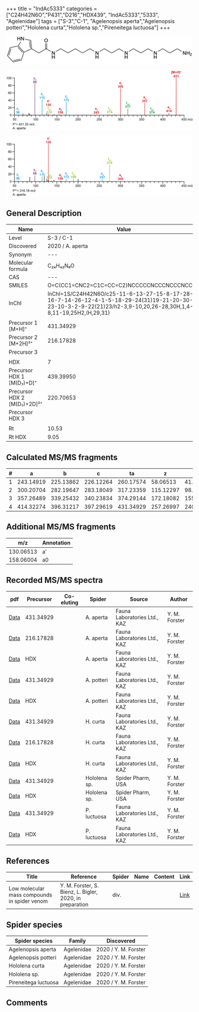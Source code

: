 +++
title = "IndAc5333"
categories = ["C24H42N6O","P431","D216","HDX439",
"IndAc5333","5333",
"Agelenidae"]
tags = ["S-3","C-1",
"Agelenopsis aperta","Agelenopsis potteri","Hololena curta","Hololena sp.","Pireneitega luctuosa"]
+++

![](/img/IndAc5333.png)

![](/img_MSMS/431_IndAc5333_Aa.png?classes=border)

![](/img_MSMS/431_IndAc5333_Aa_2.png?classes=border)

## General Description

| Name                        | Value            |
|-----------------------------|------------------|
| Level                       | S-3 / C-1               |
| Discovered                  | 2020 / A. aperta |
| Synonym                     | ---              |
| Molecular formula           | C₂₄H₄₂N₆O        |
| CAS                         | ---              |
| SMILES | O=C(CC1=CNC2=C1C=CC=C2)NCCCCCNCCCNCCCNCCCN  |
| InChI  | InChI=1S/C24H42N6O/c25-11-6-13-27-15-8-17-28-16-7-14-26-12-4-1-5-18-29-24(31)19-21-20-30-23-10-3-2-9-22(21)23/h2-3,9-10,20,26-28,30H,1,4-8,11-19,25H2,(H,29,31)  |
|                             |                  |
| Precursor 1 [M+H]⁺          | 431.34929        |
| Precursor 2 [M+2H]²⁺        | 216.17828        |
| Precursor 3                 |                  |
|                             |                  |
| HDX                         | 7                |
| Precursor HDX 1 [M(D₇)+D]⁺   | 439.39950        |
| Precursor HDX 2 [M(D₇)+2D]²⁺ | 220.70653        |
| Precursor HDX 3             |                  |
|                             |                  |
| Rt                          | 10.53            |
| Rt HDX                      | 9.05             |

## Calculated MS/MS fragments

| # | a         | b         | c         | ta        | z         | y         | tz        |
|---|-----------|-----------|-----------|-----------|-----------|-----------|-----------|
| 1 | 243.14919 | 225.13862 | 226.12264 | 260.17574 | 58.06513 | 41.03858 | 75.09167 |
| 2 | 300.20704 | 282.19647 | 283.18049 | 317.23359 | 115.12297 | 98.09643 | 132.14952 |
| 3 | 357.26489 | 339.25432 | 340.23834 | 374.29144 | 172.18082 | 155.15428 | 189.20737 |
| 4 | 414.32274 | 396.31217 | 397.29619 | 431.34929 | 257.26997 | 240.24342 | 274.29652 |

## Additional MS/MS fragments

| m/z       | Annotation |
|-----------|------------|
| 130.06513 | a'         |
| 158.06004 | a0         |

## Recorded MS/MS spectra

| pdf                                            | Precursor | Co-eluting | Spider    | Source                       | Author        |
|------------------------------------------------|-----------|------------|-----------|------------------------------|---------------|
| [Data](/pdf/A-aperta/431_IndAc5333_Aa.pdf)     | 431.34929 |            | A. aperta | Fauna Laboratories Ltd., KAZ | Y. M. Forster |
| [Data](/pdf/A-aperta/431_IndAc5333_Aa_2.pdf)   | 216.17828 |            | A. aperta | Fauna Laboratories Ltd., KAZ | Y. M. Forster |
| [Data](/pdf/A-aperta/431_IndAc5333_Aa_HDX.pdf) | HDX       |            | A. aperta | Fauna Laboratories Ltd., KAZ | Y. M. Forster |
| [Data](/pdf/A-potteri/431_IndAc5333_Ap.pdf) | 431.34929 |           | A. potteri | Fauna Laboratories Ltd., KAZ | Y. M. Forster |
| [Data](/pdf/A-potteri/431_IndAc5333_Ap_HDX.pdf) | HDX |           | A. potteri | Fauna Laboratories Ltd., KAZ | Y. M. Forster |
| [Data](/pdf/H-curta/431_IndAc5333_Hc.pdf) | 431.34929 |           | H. curta | Fauna Laboratories Ltd., KAZ | Y. M. Forster |
| [Data](/pdf/H-curta/431_IndAc5333_Hc_2.pdf) | 216.17828 |           | H. curta | Fauna Laboratories Ltd., KAZ | Y. M. Forster |
| [Data](/pdf/H-curta/431_IndAc5333_Hc_HDX.pdf) | HDX |           | H. curta | Fauna Laboratories Ltd., KAZ | Y. M. Forster |
| [Data](/pdf/Hololena-sp/431_IndAc5333_Ho-sp.pdf) | 431.34929 |           | Hololena sp. | Spider Pharm, USA | Y. M. Forster |
| [Data](/pdf/Hololena-sp/431_IndAc5333_Ho-sp_HDX.pdf) | HDX |           | Hololena sp. | Spider Pharm, USA | Y. M. Forster |
| [Data](/pdf/P-luctuosa/431_IndAc5333_Pl.pdf) | 431.34929 |           | P. luctuosa | Fauna Laboratories Ltd., KAZ | Y. M. Forster |
| [Data](/pdf/P-luctuosa/431_IndAc5333_Pl_HDX.pdf) | HDX |           | P. luctuosa | Fauna Laboratories Ltd., KAZ | Y. M. Forster |

## References

| Title     | Reference   | Spider    | Name   | Content  | Link |
|-----------|-------------|-----------|--------|----------|-----|
| Low molecular mass compounds in spider venom      | Y. M. Forster, S. Bienz, L. Bigler, 2020, in preparation          | div.       |   |   | [Link](unknown) |

## Spider species

| Spider species     | Family     | Discovered           |
|--------------------|------------|----------------------|
| Agelenopsis aperta | Agelenidae | 2020 / Y. M. Forster |
| Agelenopsis potteri | Agelenidae | 2020 / Y. M. Forster |
| Hololena curta | Agelenidae | 2020 / Y. M. Forster |
| Hololena sp. | Agelenidae | 2020 / Y. M. Forster |
| Pireneitega luctuosa | Agelenidae | 2020 / Y. M. Forster |

## Comments